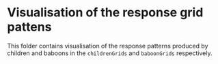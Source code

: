 # Visualisation of the response grid pattens

This folder contains visualisation of the response patterns produced by children and baboons in the `childrenGrids` and `baboonGrids` respectively. 
